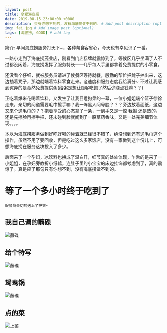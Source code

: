 ```yaml
---
layout: post
title: 享受海底捞
date: 2019-08-15 23:00:00 +0000
description: 只有你想不到的，没有海底捞做不到的. # Add post description (optional)
img: fei.jpg # Add image post (optional)
tags: [海底捞, GOOD] # add tag
---
```

简介:
早闻海底捞服务打天下~，各种帮食客省心，今天也有幸见识了一番。


一路小走到了海底捞茂业店，刚看到门店标牌就震惊到了，等候区几乎坐满了人不过都没闲着，海底捞发挥了服务特长——几乎每人手里都拿着免费提供的小零食。

还没看个仔细，就被服务员请进了候餐区等待就餐，殷勤的帮忙把凳子抽出来，这边抽着凳子，那边就端着饮料零食走来。这速度和服务态度我给满分~ 不过让我感到诧异的是竟然免费提供粥(给粥是想让顾客吃饱了然后少赚点钱嘛？？)

正吃着爆米花喝着饮料，又发生了让我目瞪狗呆的一幕，一位小姐姐端个篮子徐徐走来，亲切的问道需要毛巾擦手嘛？我一阵黑人问号脸？？？旁边放着面纸，这边又来个送毛巾的？？抱着享受的心态拿了一条，一到手又是一惊 我擦 还是热的，还是先擦脸再擦手把，还未碰到脸就闻到了一股草药香味，又是一处完美细节体现。。。。

本以为海底捞服务做到好吃好喝的候着就已经很不错了，绝没想到还有送毛巾这个操作，虽然不用了要回收，但是吃过这么多家饭店，没有一家做到这个份儿上，可想海底捞在服务这块投入了多少。

后面来了一个孕妇，冰饮料也换成了温白开，细节真的处处体现，乍舌的是来了一小姐姐，在孕妇旁教折小纸鹤，连肚子里的小宝宝的床边挂饰都考虑到了，真的震惊了。真是应了那句只有你想不到，没有海底捞做不到的。


# 等了一个多小时终于吃到了
    服务员亲切的送上了护衣~

## 我自己调的蘸碟
![蘸碟]({{site.baseurl}}/assets/img/caid.jpg)

## 给个特写
![蘸碟]({{site.baseurl}}/assets/img/caid1.jpg)

## 鸳鸯锅
![蘸碟]({{site.baseurl}}/assets/img/guod.jpg)

## 点的菜
![上菜]({{site.baseurl}}/assets/img/cai.jpg)